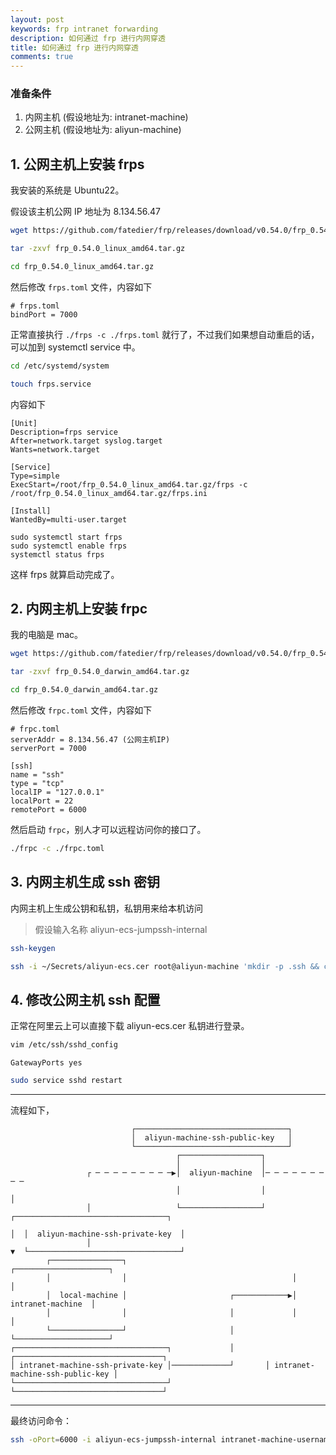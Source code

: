 ```yaml
---
layout: post
keywords: frp intranet forwarding
description: 如何通过 frp 进行内网穿透
title: 如何通过 frp 进行内网穿透
comments: true
---
```


### 准备条件
1. 内网主机 (假设地址为: intranet-machine)
2. 公网主机 (假设地址为: aliyun-machine)

## 1. 公网主机上安装 frps

我安装的系统是 Ubuntu22。

假设该主机公网 IP 地址为 8.134.56.47

```sh
wget https://github.com/fatedier/frp/releases/download/v0.54.0/frp_0.54.0_linux_amd64.tar.gz

tar -zxvf frp_0.54.0_linux_amd64.tar.gz

cd frp_0.54.0_linux_amd64.tar.gz
```

然后修改 `frps.toml` 文件，内容如下

```
# frps.toml
bindPort = 7000
```

正常直接执行 `./frps -c ./frps.toml` 就行了，不过我们如果想自动重启的话，可以加到 systemctl service 中。

```sh
cd /etc/systemd/system

touch frps.service
```

内容如下

```
[Unit]
Description=frps service
After=network.target syslog.target
Wants=network.target

[Service]
Type=simple
ExecStart=/root/frp_0.54.0_linux_amd64.tar.gz/frps -c /root/frp_0.54.0_linux_amd64.tar.gz/frps.ini

[Install]
WantedBy=multi-user.target
```

```
sudo systemctl start frps
sudo systemctl enable frps
systemctl status frps
```

这样 frps 就算启动完成了。

## 2. 内网主机上安装 frpc

我的电脑是 mac。


```sh
wget https://github.com/fatedier/frp/releases/download/v0.54.0/frp_0.54.0_darwin_amd64.tar.gz

tar -zxvf frp_0.54.0_darwin_amd64.tar.gz

cd frp_0.54.0_darwin_amd64.tar.gz
```

然后修改 `frpc.toml` 文件，内容如下

```
# frpc.toml
serverAddr = 8.134.56.47 (公网主机IP)
serverPort = 7000

[ssh]
name = "ssh"
type = "tcp"
localIP = "127.0.0.1"
localPort = 22
remotePort = 6000
```

然后启动 `frpc`，别人才可以远程访问你的接口了。

```sh
./frpc -c ./frpc.toml
```

## 3. 内网主机生成 ssh 密钥

内网主机上生成公钥和私钥，私钥用来给本机访问
> 假设输入名称 aliyun-ecs-jumpssh-internal
```sh
ssh-keygen
```

```sh
ssh -i ~/Secrets/aliyun-ecs.cer root@aliyun-machine 'mkdir -p .ssh && cat >> .ssh/authorized_keys' < ~/.ssh/aliyun-ecs-jumpssh-internal.pub
```

## 4. 修改公网主机 ssh 配置

正常在阿里云上可以直接下载 aliyun-ecs.cer 私钥进行登录。

```sh
vim /etc/ssh/sshd_config
```

```
GatewayPorts yes
```

```sh
sudo service sshd restart
```

---

流程如下，

```
                           ┌──────────────────────────────────┐
                           │  aliyun-machine-ssh-public-key   │
                           └──────────────────────────────────┘
                                     ┌──────────────────┐
                                     │                  │
                 ┌ ─ ─ ─ ─ ─ ─ ─ ─ ─▶│  aliyun-machine  │─ ─ ─ ─ ─ ─ ─ ─ ─
                                     │                  │                 │
                 │                   └──────────────────┘                    ┌──────────────────────────────────┐
                                                                          │  │  aliyun-machine-ssh-private-key  │
                 │                                                        ▼  └──────────────────────────────────┘
        ┌────────────────┐                                     ┌─────────────────────┐
        │                │                                     │                     │
        │  local-machine │                       ┌────────────▶│   intranet-machine  │
        │                │                       │             │                     │
        └────────────────┘                       │             └─────────────────────┘
┌──────────────────────────────────┐             │       ┌─────────────────────────────────┐
│ intranet-machine-ssh-private-key │─────────────┘       │ intranet-machine-ssh-public-key │
└──────────────────────────────────┘                     └─────────────────────────────────┘
```

---

最终访问命令：
```sh
ssh -oPort=6000 -i aliyun-ecs-jumpssh-internal intranet-machine-username@8.134.56.47
```
